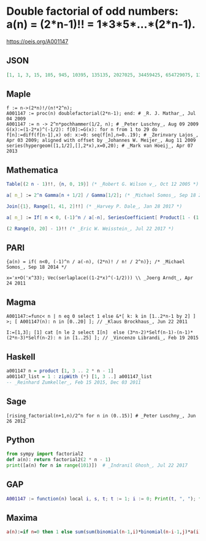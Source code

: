# Double factorial of odd numbers: a\(n\) \= \(2\*n\-1\)\!\! \= 1\*3\*5\*\.\.\.\*\(2\*n\-1\)\.
https://oeis.org/A001147
## JSON
```JSON
[1, 1, 3, 15, 105, 945, 10395, 135135, 2027025, 34459425, 654729075, 13749310575, 316234143225, 7905853580625, 213458046676875, 6190283353629375, 191898783962510625, 6332659870762850625, 221643095476699771875, 8200794532637891559375, 319830986772877770815625]
```
## Maple
```Maple
f := n->(2*n)!/(n!*2^n);
A001147 := proc(n) doublefactorial(2*n-1); end: # _R. J. Mathar_, Jul 04 2009
A001147 := n -> 2^n*pochhammer(1/2, n); # _Peter Luschny_, Aug 09 2009
G(x):=(1-2*x)^(-1/2): f[0]:=G(x): for n from 1 to 29 do f[n]:=diff(f[n-1],x) od: x:=0: seq(f[n],n=0..19); # _Zerinvary Lajos_, Apr 03 2009; aligned with offset by _Johannes W. Meijer_, Aug 11 2009
series(hypergeom([1,1/2],[],2*x),x=0,20); # _Mark van Hoeij_, Apr 07 2013
```
## Mathematica
```Mathematica
Table[(2 n - 1)!!, {n, 0, 19}] (* _Robert G. Wilson v_, Oct 12 2005 *)
```
```Mathematica
a[ n_] := 2^n Gamma[n + 1/2] / Gamma[1/2]; (* _Michael Somos_, Sep 18 2014 *)
```
```Mathematica
Join[{1}, Range[1, 41, 2]!!] (* _Harvey P. Dale_, Jan 28 2017 *)
```
```Mathematica
a[ n_] := If[ n < 0, (-1)^n / a[-n], SeriesCoefficient[ Product[1 - (1 - x)^(2 k - 1), {k, n}], {x, 0, n}]]; (* _Michael Somos_, Jun 27 2017 *)
```
```Mathematica
(2 Range[0, 20] - 1)!! (* _Eric W. Weisstein_, Jul 22 2017 *)
```
## PARI
```PARI
{a(n) = if( n<0, (-1)^n / a(-n), (2*n)! / n! / 2^n)}; /* _Michael Somos_, Sep 18 2014 */
```
```PARI
x='x+O('x^33); Vec(serlaplace((1-2*x)^(-1/2))) \\ _Joerg Arndt_, Apr 24 2011
```
## Magma
```Magma
A001147:=func< n | n eq 0 select 1 else &*[ k: k in [1..2*n-1 by 2] ] >; [ A001147(n): n in [0..20] ]; // _Klaus Brockhaus_, Jun 22 2011
```
```Magma
I:=[1,3]; [1] cat [n le 2 select I[n]  else (3*n-2)*Self(n-1)-(n-1)*(2*n-3)*Self(n-2): n in [1..25] ]; // _Vincenzo Librandi_, Feb 19 2015
```
## Haskell
```Haskell
a001147 n = product [1, 3 .. 2 * n - 1]
a001147_list = 1 : zipWith (*) [1, 3 ..] a001147_list
-- _Reinhard Zumkeller_, Feb 15 2015, Dec 03 2011
```
## Sage
```Sage
[rising_factorial(n+1,n)/2^n for n in (0..15)] # _Peter Luschny_, Jun 26 2012
```
## Python
```Python
from sympy import factorial2
def a(n): return factorial2(2 * n - 1)
print([a(n) for n in range(101)])  # _Indranil Ghosh_, Jul 22 2017
```
## GAP
```GAP
A001147 := function(n) local i, s, t; t := 1; i := 0; Print(t, ", "); for i in [1 .. n] do t := t*(2*i-1); Print(t, ", "); od; end; A001147(100); # _Stefano Spezia_, Nov 13 2018
```
## Maxima
```Maxima
a(n):=if n=0 then 1 else sum(sum(binomial(n-1,i)*binomial(n-i-1,j)*a(i)*a(j)*a(n-i-j-1),j,0,n-i-1),i,0,n-1); /* _Vladimir Kruchinin_, May 06 2020 */
```
